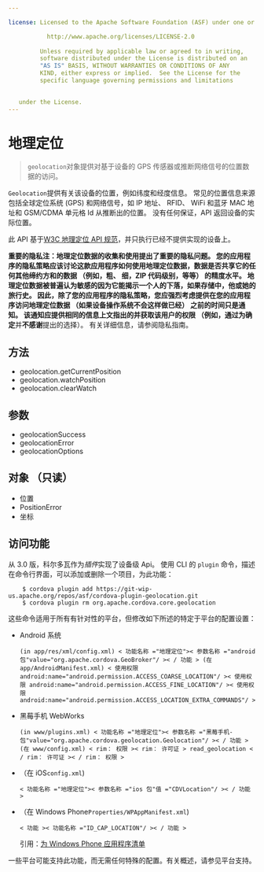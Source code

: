 ```yaml
---

license: Licensed to the Apache Software Foundation (ASF) under one or more contributor license agreements. See the NOTICE file distributed with this work for additional information regarding copyright ownership. The ASF licenses this file to you under the Apache License, Version 2.0 (the "License"); you may not use this file except in compliance with the License. You may obtain a copy of the License at

           http://www.apache.org/licenses/LICENSE-2.0
    
         Unless required by applicable law or agreed to in writing,
         software distributed under the License is distributed on an
         "AS IS" BASIS, WITHOUT WARRANTIES OR CONDITIONS OF ANY
         KIND, either express or implied.  See the License for the
         specific language governing permissions and limitations
    

   under the License.
---
```


# 地理定位

> `geolocation`对象提供对基于设备的 GPS 传感器或推断网络信号的位置数据的访问。

`Geolocation`提供有关该设备的位置，例如纬度和经度信息。 常见的位置信息来源包括全球定位系统 (GPS) 和网络信号，如 IP 地址、 RFID、 WiFi 和蓝牙 MAC 地址和 GSM/CDMA 单元格 Id 从推断出的位置。 没有任何保证，API 返回设备的实际位置。

此 API 基于[W3C 地理定位 API 规范][1]，并只执行已经不提供实现的设备上。

 [1]: http://dev.w3.org/geo/api/spec-source.html

**重要的隐私注：**地理定位数据的收集和使用提出了重要的隐私问题。 您的应用程序的隐私策略应该讨论这款应用程序如何使用地理定位数据，数据是否共享它的任何其他缔约方和的数据 （例如，粗、 细，ZIP 代码级别，等等） 的精度水平。 地理定位数据被普遍认为敏感的因为它能揭示一个人的下落，如果存储中，他或她的旅行史。 因此，除了您的应用程序的隐私策略，您应强烈考虑提供在您的应用程序访问地理定位数据 （如果设备操作系统不会这样做已经） 之前的时间只是通知。 该通知应提供相同的信息上文指出的并获取该用户的权限 （例如，通过为**确定**并**不感谢**提出的选择）。 有关详细信息，请参阅隐私指南。

## 方法

*   geolocation.getCurrentPosition
*   geolocation.watchPosition
*   geolocation.clearWatch

## 参数

*   geolocationSuccess
*   geolocationError
*   geolocationOptions

## 对象 （只读）

*   位置
*   PositionError
*   坐标

## 访问功能

从 3.0 版，科尔多瓦作为*插件*实现了设备级 Api。 使用 CLI 的 `plugin` 命令，描述在命令行界面，可以添加或删除一个项目，为此功能：

        $ cordova plugin add https://git-wip-us.apache.org/repos/asf/cordova-plugin-geolocation.git
        $ cordova plugin rm org.apache.cordova.core.geolocation
    

这些命令适用于所有有针对性的平台，但修改如下所述的特定于平台的配置设置：

*   Android 系统
    
        (in app/res/xml/config.xml) < 功能名称 ="地理定位">< 参数名称 ="android 包"value="org.apache.cordova.GeoBroker"/ >< / 功能 > (在 app/AndroidManifest.xml) < 使用权限 android:name="android.permission.ACCESS_COARSE_LOCATION"/ >< 使用权限 android:name="android.permission.ACCESS_FINE_LOCATION"/ >< 使用权限 android:name="android.permission.ACCESS_LOCATION_EXTRA_COMMANDS"/ >
        

*   黑莓手机 WebWorks
    
        (in www/plugins.xml) < 功能名称 ="地理定位">< 参数名称 ="黑莓手机-包"value="org.apache.cordova.geolocation.Geolocation"/ >< / 功能 > (在 www/config.xml) < rim： 权限 >< rim： 许可证 > read_geolocation < / rim： 许可证 >< / rim： 权限 >
        

*   （在 iOS`config.xml`)
    
        < 功能名称 ="地理定位">< 参数名称 ="ios 包"值 ="CDVLocation"/ >< / 功能 >
        

*   （在 Windows Phone`Properties/WPAppManifest.xml`)
    
        < 功能 >< 功能名称 ="ID_CAP_LOCATION"/ >< / 功能 >
        
    
    引用：[为 Windows Phone 应用程序清单][2]

 [2]: http://msdn.microsoft.com/en-us/library/ff769509%28v=vs.92%29.aspx

一些平台可能支持此功能，而无需任何特殊的配置。有关概述，请参见平台支持。